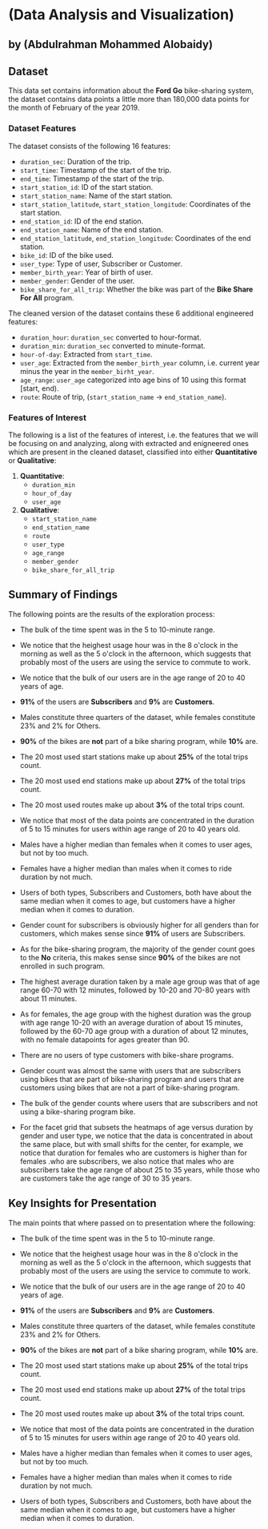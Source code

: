 # (Data Analysis and Visualization)
## by (Abdulrahman Mohammed Alobaidy)


## Dataset

This data set contains information about the **Ford Go** bike-sharing system, the dataset contains data points a little more than 180,000 data points for the month of February of the year 2019.

### Dataset Features

The dataset consists of the following 16 features:
* `duration_sec`: Duration of the trip.
* `start_time`: Timestamp of the start of the trip.
* `end_time`: Timestamp of the start of the trip.
* `start_station_id`: ID of the start station.
* `start_station_name`: Name of the start station.
* `start_station_latitude`, `start_station_longitude`: Coordinates  of the start station.
* `end_station_id`: ID of the end station.
* `end_station_name`: Name of the end station.
* `end_station_latitude`, `end_station_longitude`: Coordinates  of the end station.
* `bike_id`: ID of the bike used.
* `user_type`: Type of user, Subscriber or Customer.
* `member_birth_year`: Year of birth of user.
* `member_gender`: Gender of the user.
* `bike_share_for_all_trip`: Whether the bike was part of the **Bike Share For All** program.

The cleaned version of the dataset contains these 6 additional engineered features:
* `duration_hour`: `duration_sec` converted to hour-format.
* `duration_min`: `duration_sec` converted to minute-format.
* `hour-of-day`: Extracted from `start_time`.
* `user_age`: Extracted from the `member_birth_year` column, i.e. current year minus the year in the `member_birht_year`.
* `age_range`: `user_age` categorized into age bins of 10 using this format [start, end).
* `route`: Route of trip, (`start_station_name` -> `end_station_name`).


### Features of Interest

The following is a list of the features of interest, i.e. the features that we will be focusing on and analyzing, along with extracted and enigneered ones which are present in the cleaned dataset, classified into either **Quantitative** or **Qualitative**:
1. **Quantitative**:
    * `duration_min`
    * `hour_of_day`
    * `user_age`
2. **Qualitative**:
    * `start_station_name`
    * `end_station_name`
    * `route`
    * `user_type`
    * `age_range`
    * `member_gender`
    * `bike_share_for_all_trip`


## Summary of Findings

The following points are the results of the exploration process:

* The bulk of the time spent was in the 5 to 10-minute range.

* We notice that the heighest usage hour was in the 8 o'clock in the morning as well as the 5 o'clock in the afternoon, which suggests that probably most of the users are using the service to commute to work.

* We notice that the bulk of our users are in the age range of 20 to 40 years of age.

* **91%** of the users are **Subscribers** and **9%** are **Customers**.

* Males constitute three quarters of the dataset, while females constitute 23% and 2% for Others.

* **90%** of the bikes are **not** part of a bike sharing program, while **10%** are.

* The 20 most used start stations make up about **25%** of the total trips count.

* The 20 most used end stations make up about **27%** of the total trips count.

* The 20 most used routes make up about **3%** of the total trips count.

* We notice that most of the data points are concentrated in the duration of 5 to 15 minutes for users within age range of 20 to 40 years old.

* Males have a higher median than females when it comes to user ages, but not by too much.

* Females have a higher median than males when it comes to ride duration by not much.

* Users of both types, Subscribers and Customers, both have about the same median when it comes to age, but customers have a higher median when it comes to duration.

* Gender count for subscribers is obviously higher for all genders than for customers, which makes sense since **91%** of users are Subscribers.

* As for the bike-sharing program, the majority of the gender count goes to the **No** criteria, this makes sense since **90%** of the bikes are not enrolled in such program.

* The highest average duration taken by a male age group was that of age range 60-70 with 12 minutes, followed by 10-20 and 70-80 years with about 11 minutes.

* As for females, the age group with the highest duration was the group with age range 10-20 with an average duration of about 15 minutes, followed by the 60-70 age group with a duration of about 12 minutes, with no female datapoints for ages greater than 90.

* There are no users of type customers with bike-share programs.

* Gender count was almost the same with users that are subscribers using bikes that are part of bike-sharing program and users that are customers using bikes that are not a part of bike-sharing program.

* The bulk of the gender counts where users that are subscribers and not using a bike-sharing program bike.

* For the facet grid that subsets the heatmaps of age versus duration by gender and user type, we notice that the data is concentrated in about the same place, but with small shifts for the center, for example, we notice that duration for females who are customers is higher than for females .who are subscribers, we also notice that males who are subscribers take the age range of about 25 to 35 years, while those who are customers take the age range of 30 to 35 years.



## Key Insights for Presentation

The main points that where passed on to presentation where the following:

* The bulk of the time spent was in the 5 to 10-minute range.

* We notice that the heighest usage hour was in the 8 o'clock in the morning as well as the 5 o'clock in the afternoon, which suggests that probably most of the users are using the service to commute to work.

* We notice that the bulk of our users are in the age range of 20 to 40 years of age.

* **91%** of the users are **Subscribers** and **9%** are **Customers**.

* Males constitute three quarters of the dataset, while females constitute 23% and 2% for Others.

* **90%** of the bikes are **not** part of a bike sharing program, while **10%** are.

* The 20 most used start stations make up about **25%** of the total trips count.

* The 20 most used end stations make up about **27%** of the total trips count.

* The 20 most used routes make up about **3%** of the total trips count.

* We notice that most of the data points are concentrated in the duration of 5 to 15 minutes for users within age range of 20 to 40 years old.

* Males have a higher median than females when it comes to user ages, but not by too much.

* Females have a higher median than males when it comes to ride duration by not much.

* Users of both types, Subscribers and Customers, both have about the same median when it comes to age, but customers have a higher median when it comes to duration.